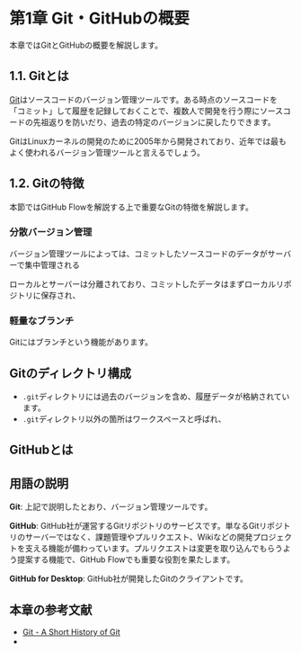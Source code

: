 # 第1章 Git・GitHubの概要

本章ではGitとGitHubの概要を解説します。

## 1.1. Gitとは

[Git](https://git-scm.com/)はソースコードのバージョン管理ツールです。ある時点のソースコードを「コミット」して履歴を記録しておくことで、複数人で開発を行う際にソースコードの先祖返りを防いだり、過去の特定のバージョンに戻したりできます。

GitはLinuxカーネルの開発のために2005年から開発されており、近年では最もよく使われるバージョン管理ツールと言えるでしょう。

## 1.2. Gitの特徴

本節ではGitHub Flowを解説する上で重要なGitの特徴を解説します。

### 分散バージョン管理



バージョン管理ツールによっては、コミットしたソースコードのデータがサーバーで集中管理される

ローカルとサーバーは分離されており、コミットしたデータはまずローカルリポジトリに保存され、

### 軽量なブランチ

Gitにはブランチという機能があります。

## Gitのディレクトリ構成

* `.git`ディレクトリには過去のバージョンを含め、履歴データが格納されています。
* `.git`ディレクトリ以外の箇所はワークスペースと呼ばれ、

## GitHubとは

## 用語の説明

**Git**: 上記で説明したとおり、バージョン管理ツールです。

**GitHub**: GitHub社が運営するGitリポジトリのサービスです。単なるGitリポジトリのサーバーではなく、課題管理やプルリクエスト、Wikiなどの開発プロジェクトを支える機能が備わっています。プルリクエストは変更を取り込んでもらうよう提案する機能で、GitHub Flowでも重要な役割を果たします。

**GitHub for Desktop**: GitHub社が開発したGitのクライアントです。

## 本章の参考文献

* [Git - A Short History of Git](https://git-scm.com/book/en/v2/Getting-Started-A-Short-History-of-Git)
* 